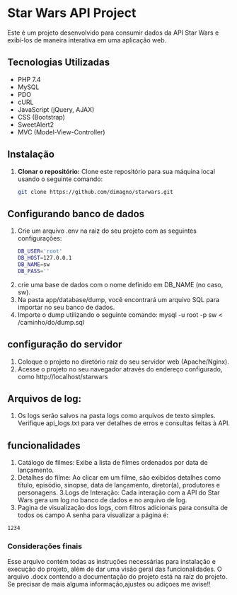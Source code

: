 # Star Wars API Project

Este é um projeto desenvolvido para consumir dados da API Star Wars e exibi-los de maneira interativa em uma aplicação web.

## Tecnologias Utilizadas
- PHP 7.4
- MySQL
- PDO
- cURL
- JavaScript (jQuery, AJAX)
- CSS (Bootstrap)
- SweetAlert2
- MVC (Model-View-Controller)

## Instalação

1. **Clonar o repositório:**
   Clone este repositório para sua máquina local usando o seguinte comando:
   ```bash
   git clone https://github.com/dimagno/starwars.git

## Configurando banco de dados
1. Crie um arquivo .env na raiz do seu projeto com as seguintes configurações:
     ```bash
   DB_USER='root'
   DB_HOST=127.0.0.1
   DB_NAME=sw
   DB_PASS=''
     ```
3. crie uma base de dados com o nome definido em DB_NAME (no caso, sw).
4. Na pasta app/database/dump, você encontrará um arquivo SQL para importar no seu banco de dados.
5. Importe o dump utilizando o seguinte comando:  mysql -u root -p sw < /caminho/do/dump.sql

## configuração  do servidor
1. Coloque o projeto no diretório raiz do seu servidor web (Apache/Nginx).
2. Acesse o projeto no seu navegador através do endereço configurado, como http://localhost/starwars

## Arquivos de log:
1. Os logs serão salvos na pasta logs como arquivos de texto simples. Verifique api_logs.txt para ver detalhes de erros e consultas feitas à API.

## funcionalidades
1. Catálogo de filmes: Exibe a lista de filmes ordenados por data de lançamento.
2. Detalhes do filme: Ao clicar em um filme, são exibidos detalhes como título, episódio, sinopse, data de lançamento, diretor(a), produtores e personagens.
3.Logs de Interação: Cada interação com a API do Star Wars gera um log no banco de dados e no arquivo de log.
4. Pagina de visualização dos logs, com filtros adicionais para consulta de todos os campo A senha para visualizar a página é:
 ```bash
 1234
   ```
### Considerações finais


   
Esse arquivo contém todas as instruções necessárias para instalação e execução do projeto, além de dar uma visão geral das funcionalidades. O arquivo .docx contendo a documentação do projeto está na raiz do projeto. Se precisar de mais alguma informação,ajustes ou adiçoes me avise!!

